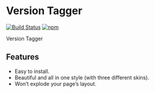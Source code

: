 # Version Tagger

[![Build Status](https://travis-ci.org/sapegin/social-likes-next.svg)](https://travis-ci.org/sapegin/social-likes-next)
[![npm](https://img.shields.io/npm/v/social-likes-next.svg)](https://www.npmjs.com/package/social-likes-next)

Version Tagger



## Features

- Easy to install.
- Beautiful and all in one style (with three different skins).
- Won’t explode your page’s layout.


